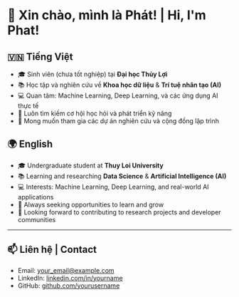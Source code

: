 # 👋 Xin chào, mình là Phát! | Hi, I'm Phat!

## 🇻🇳 Tiếng Việt
- 🎓 Sinh viên (chưa tốt nghiệp) tại **Đại học Thủy Lợi**  
- 📚 Học tập và nghiên cứu về **Khoa học dữ liệu** & **Trí tuệ nhân tạo (AI)**  
- 💻 Quan tâm: Machine Learning, Deep Learning, và các ứng dụng AI thực tế  
- 🌱 Luôn tìm kiếm cơ hội học hỏi và phát triển kỹ năng  
- 🚀 Mong muốn tham gia các dự án nghiên cứu và cộng đồng lập trình  

## 🌍 English
- 🎓 Undergraduate student at **Thuy Loi University**  
- 📚 Learning and researching **Data Science** & **Artificial Intelligence (AI)**  
- 💻 Interests: Machine Learning, Deep Learning, and real-world AI applications  
- 🌱 Always seeking opportunities to learn and grow  
- 🚀 Looking forward to contributing to research projects and developer communities  

---

## 📫 Liên hệ | Contact
- Email: your_email@example.com  
- LinkedIn: [linkedin.com/in/yourname](https://linkedin.com/in/yourname)  
- GitHub: [github.com/yourusername](https://github.com/yourusername)  

